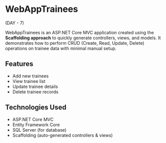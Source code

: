 # WebAppTrainees
(DAY - 7)

WebAppTrainees is an ASP.NET Core MVC application created using the **Scaffolding approach** to quickly generate controllers, views, and models. It demonstrates how to perform CRUD (Create, Read, Update, Delete) operations on trainee data with minimal manual setup.

## Features
- Add new trainees  
- View trainee list  
- Update trainee details  
- Delete trainee records  

## Technologies Used
- ASP.NET Core MVC  
- Entity Framework Core  
- SQL Server (for database)  
- Scaffolding (auto-generated controllers & views)
